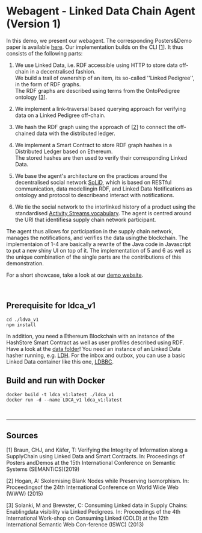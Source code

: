 # Webagent - Linked Data Chain Agent (Version 1)
In this demo, we present our webagent. The corresponding Posters&Demo paper is available [here](tbd).
Our implementation builds on the CLI [[1](https://github.com/uvdsl/LinkedData-Logistics/webagent#sources)]. It thus consists of the following parts:

1. We use Linked Data, i.e. RDF accessible using HTTP to store data off-chain in a decentralised fashion. <br>
   We build a trail of ownership of an item, its so-called ''Linked Pedigree'', in the form of RDF graphs. <br>
   The RDF graphs are described using terms from the OntoPedigree ontology [[3](https://github.com/uvdsl/LinkedData-Logistics/webagent#sources)].
2. We implement a link-traversal based querying approach for verifying data on a Linked Pedigree off-chain.
3. We hash the RDF graph using the approach of [[2](https://github.com/uvdsl/LinkedData-Logistics/webagent#sources)] to connect the off-chained data with the distributed ledger.
4. We implement a Smart Contract to store RDF graph hashes in a Distributed Ledger based on Ethereum. <br>
   The stored hashes are then used to verify their corresponding Linked Data.

5. We base the agent's architecture on the practices around the decentralised social network [SoLiD](https://solid.mit.edu), which is based on RESTful communication, data modellingin RDF, and Linked Data Notifications as ontology and protocol to describeand interact with notifications. 
6. We tie the social network to the interlinked history of a product using the standardised [Activity Streams vocabulary](https://www.w3.org/TR/activitystreams-vocabulary/).
   The agent is centred around the URI that identifiesa supply chain network participant. 
   
The agent thus allows for participation in the supply chain network, manages the notifications, and verifies the data usingthe blockchain.
The implementaion of 1-4 are basically a rewrite of the Java code in Javascript to put a new shiny UI on top of it.
The implementation of 5 and 6 as well as the unique combination of the single parts are the contributions of this demonstration.

<p>

For a short showcase, take a look at our [demo website](http://people.aifb.kit.edu/co1683/2020/bpm-demo/).

<br>

## Prerequisite for ldca_v1
```
cd ./ldva_v1
npm install
```
In addition, you need a Ethereum Blockchain with an instance of the HashStore Smart Contract as well as user profiles described using RDF. Have a look at the [data folder](https://github.com/uvdsl/LinkedData-Logistics/data)!
You need an instance of an Linked Data hasher running, e.g. [LDH](https://github.com/uvdsl/ldh).
For the inbox and outbox, you can use a basic Linked Data container like this one, [LDBBC](https://github.com/kaefer3000/ldbbc).

## Build and run with Docker
```
docker build -t ldca_v1:latest ./ldca_v1
docker run -d --name LDCA_v1 ldca_v1:latest
```

<br>

---
## Sources

[1] Braun, CHJ, and Käfer, T: Verifying the Integrity of Information along a SupplyChain using Linked Data and Smart Contracts. In: Proceedings of Posters andDemos at the 15th International Conference on Semantic Systems (SEMANTiCS)(2019)

[2] Hogan, A: Skolemising Blank Nodes while Preserving Isomorphism. In: Proceedingsof the 24th International Conference on World Wide Web (WWW) (2015)

[3] Solanki, M and Brewster, C: Consuming Linked data in Supply Chains: Enablingdata visibility via Linked Pedigrees. In: Proceedings of the 4th International Work-shop on Consuming Linked (COLD) at the 12th International Semantic Web Con-ference (ISWC) (2013)
